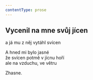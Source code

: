 ```yaml
---
contentType: prose
---
```


<section>

## Vycenil na mne svůj jícen

a já mu z něj vytáhl svícen

A hned mi bylo jasné  
že svícen potmě v jícnu hoří  
ale na vzduchu, ve větru

Zhasne.

</section>
